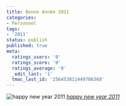 ```yaml
---
title: Bonne Année 2011
categories:
- Personnel
tags:
- '2011'
status: publish
published: true
meta:
  ratings_users: '0'
  ratings_score: '0'
  ratings_average: '0'
  _edit_last: '1'
  tmac_last_id: '256453811449786368'
---
```

<img src="https://farm4.static.flickr.com/3186/2485427817_880805d90e.jpg" alt="happy new year 2011" />
<em><a title="photo sharing" href="https://www.flickr.com/photos/sandroriva/2485427817/">happy new year 2011</a></em>
